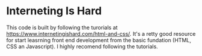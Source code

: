 # Interneting Is Hard
This code is built by following the turorials at https://www.internetingishard.com/html-and-css/. It's a retty good resource for start leasrning front end development from the basic fundation (HTML, CSS an Javascript). I highly recomend following the tutorials.

